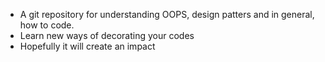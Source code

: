- A git repository for understanding OOPS, design patters and in general, how to code.
- Learn new ways of decorating your codes
- Hopefully it will create an impact
